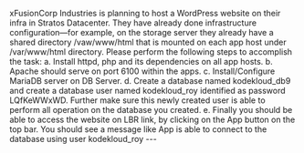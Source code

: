 xFusionCorp Industries is planning to host a WordPress website on their infra in Stratos Datacenter. They have already done infrastructure configuration—for example, on the storage server they already have a shared directory /vaw/www/html that is mounted on each app host under /var/www/html directory. Please perform the following steps to accomplish the task: a. Install httpd, php and its dependencies on all app hosts. b. Apache should serve on port 6100 within the apps. c. Install/Configure MariaDB server on DB Server. d. Create a database named kodekloud_db9 and create a database user named kodekloud_roy identified as password LQfKeWWxWD. Further make sure this newly created user is able to perform all operation on the database you created. e. Finally you should be able to access the website on LBR link, by clicking on the App button on the top bar. You should see a message like App is able to connect to the database using user kodekloud_roy ---
